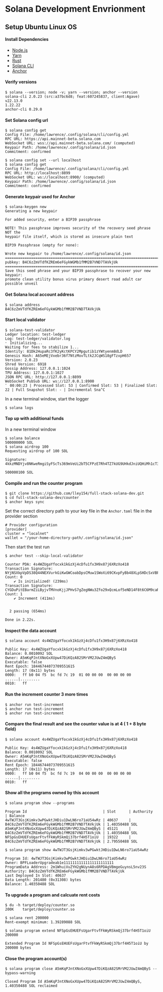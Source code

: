 # Solana Development Envrionment
## Setup Ubuntu Linux OS

#### Install Dependencies
- [Node.js](https://nodejs.org/en/download/)
- [Yarn](https://classic.yarnpkg.com/en/docs/install)
- [Rust](https://www.rust-lang.org/tools/install)
- [Solana CLI](https://github.com/AlmostEfficient/full-stack-solana-dev/blob/main/content/guides/getstarted/setup-local-development.md#3-install-solana-cli)
- [Anchor](https://www.anchor-lang.com/docs/installation)

#### Verify versions
```
$ solana --version; node -v; yarn --version; anchor --version
solana-cli 2.0.23 (src:a37bc6d8; feat:607245837, client:Agave)
v22.13.0
1.22.22
anchor-cli 0.29.0
```

#### Set Solana config url
```
$ solana config get
Config File: /home/lawrence/.config/solana/cli/config.yml
RPC URL: https://api.mainnet-beta.solana.com 
WebSocket URL: wss://api.mainnet-beta.solana.com/ (computed)
Keypair Path: /home/lawrence/.config/solana/id.json 
Commitment: confirmed 

$ solana config set --url localhost
$ solana config get
Config File: /home/lawrence/.config/solana/cli/config.yml
RPC URL: http://localhost:8899 
WebSocket URL: ws://localhost:8900/ (computed)
Keypair Path: /home/lawrence/.config/solana/id.json 
Commitment: confirmed 
```

#### Generate keypair used for Anchor
```
$ solana-keygen new
Generating a new keypair

For added security, enter a BIP39 passphrase

NOTE! This passphrase improves security of the recovery seed phrase NOT the
keypair file itself, which is stored as insecure plain text

BIP39 Passphrase (empty for none): 

Wrote new keypair to /home/lawrence/.config/solana/id.json
===============================================================================
pubkey: B4C6zZmVTdfKZREm6eFGykWGMb1fMM2B7VND7TAVkjUk
===============================================================================
Save this seed phrase and your BIP39 passphrase to recover your new keypair:
promote clean utility bonus virus primary desert road adult car possible unveil
```

#### Get Solana local account address
```
$ solana address
B4C6zZmVTdfKZREm6eFGykWGMb1fMM2B7VND7TAVkjUk
```

#### Start local validator
```
$ solana-test-validator
Ledger location: test-ledger
Log: test-ledger/validator.log
⠂ Initializing...                                                                                                Waiting for fees to stabilize 1...
Identity: 81Dk2HupaRc3fK2yKctKPCY2Mpgutib1zYWtyenm8dLD
Genesis Hash: A65eMEjVxebr36f7NtzMovTLtk2JCqWS18gFTzxpH657
Version: 2.0.23
Shred Version: 6918
Gossip Address: 127.0.0.1:1024
TPU Address: 127.0.0.1:1027
JSON RPC URL: http://127.0.0.1:8899
WebSocket PubSub URL: ws://127.0.0.1:8900
⠁ 00:00:23 | Processed Slot: 53 | Confirmed Slot: 53 | Finalized Slot: 22 | Full Snapshot Slot: - | Incremental Sna^C
```

In a new terminal window, start the logger
```
$ solana logs
```

#### Top up with additional funds
In a new terminal window
```
$ solana balance
500000000 SOL
$ solana airdrop 100
Requesting airdrop of 100 SOL

Signature: 4kkzMNDYjv8NKweRmgiSyFScTs369mVeUi2bT5CFPzE7Rh4TZ7kUG9UHkdJniUQHiMh1cT3kX57XGdJnQnGNQT2S

500000100 SOL
```

#### Compile and run the counter program
```
$ git clone https://github.com/lley154/full-stack-solana-dev.git
$ cd full-stack-solana-dev/counter
$ anchor keys sync
```

Set the correct directory path to your key file in the ```Anchor.toml``` file in the provider section
```
# Provider configuration
[provider]
cluster = "localnet"
wallet = "/your-home-directory-path/.config/solana/id.json"
```

Then start the test run
```
$ anchor test --skip-local-validator

Counter PDA: 4s4WZUgaYfocxk1kGzXj4cDfu1fx3H9x87j6XRzXo418
Transaction Signature: NYjNSXkpVpDS38Q44NEXVurkGiKwGWCoabDpsCMuw1SWoXi69CKvpFyBb48XLpSHDcSxVBPDDSmBgNezT2MMscS
Count: 0
    ✔ Is initialized! (239ms)
Transaction Signature: CYGDuPitEBarmZiLByjvTMVnoKjjJPHvS7gZegNWu3Zfo29xQcmLof5eND14F8t6C6M9caRhLEyQnHMYrqdVQBg
Count: 1
    ✔ Increment (411ms)


  2 passing (654ms)

Done in 2.22s.
```

#### Inspect the data account
```
$ solana account 4s4WZUgaYfocxk1kGzXj4cDfu1fx3H9x87j6XRzXo418

Public Key: 4s4WZUgaYfocxk1kGzXj4cDfu1fx3H9x87j6XRzXo418
Balance: 0.0010092 SOL
Owner: A5mKqPJntXNoGxXUpw47DiKQzA82SMrVM2JUwZ4mQByS
Executable: false
Rent Epoch: 18446744073709551615
Length: 17 (0x11) bytes
0000:   ff b0 04 f5  bc fd 7c 19  01 00 00 00  00 00 00 00   ......|.........
0010:   ff
```

#### Run the increment counter 3 more times
```
$ anchor run test-increment
$ anchor run test-increment
$ anchor run test-increment
```

#### Compare the final result and see the counter value is at 4 ( 1 + 8 byte field)
```
$ solana account 4s4WZUgaYfocxk1kGzXj4cDfu1fx3H9x87j6XRzXo418

Public Key: 4s4WZUgaYfocxk1kGzXj4cDfu1fx3H9x87j6XRzXo418
Balance: 0.0010092 SOL
Owner: A5mKqPJntXNoGxXUpw47DiKQzA82SMrVM2JUwZ4mQByS
Executable: false
Rent Epoch: 18446744073709551615
Length: 17 (0x11) bytes
0000:   ff b0 04 f5  bc fd 7c 19  04 00 00 00  00 00 00 00   ......|.........
0010:   ff  
```

#### Show all the programs owned by this account
```
$ solana program show --programs

Program Id                                   | Slot      | Authority                                    | Balance
4wTWJT3GsjKimkv3wPGwktJHDiu1DwLN6ro71aU54wRz | 40637     | B4C6zZmVTdfKZREm6eFGykWGMb1fMM2B7VND7TAVkjUk | 1.40350488 SOL
A5mKqPJntXNoGxXUpw47DiKQzA82SMrVM2JUwZ4mQByS | 45121     | B4C6zZmVTdfKZREm6eFGykWGMb1fMM2B7VND7TAVkjUk | 1.40350488 SOL
NFSpGsEHUEFsUgarFtvfFkWyRSkmQj37brf4H5T1oiU  | 19322     | B4C6zZmVTdfKZREm6eFGykWGMb1fMM2B7VND7TAVkjUk | 2.79550488 SOL

$ solana program show 4wTWJT3GsjKimkv3wPGwktJHDiu1DwLN6ro71aU54wRz

Program Id: 4wTWJT3GsjKimkv3wPGwktJHDiu1DwLN6ro71aU54wRz
Owner: BPFLoaderUpgradeab1e11111111111111111111111
ProgramData Address: 2m1WhuiVuZYH2gNUynA8s6RPDAgVBmgeGuynsL5nv23S
Authority: B4C6zZmVTdfKZREm6eFGykWGMb1fMM2B7VND7TAVkjUk
Last Deployed In Slot: 40637
Data Length: 201480 (0x31308) bytes
Balance: 1.40350488 SOL
```

#### To upgrade a program and calcuate rent costs
```
$ du -h target/deploy/counter.so 
200K	target/deploy/counter.so

$ solana rent 200000
Rent-exempt minimum: 1.39289088 SOL

$ solana program extend NFSpGsEHUEFsUgarFtvfFkWyRSkmQj37brf4H5T1oiU 200000

Extended Program Id NFSpGsEHUEFsUgarFtvfFkWyRSkmQj37brf4H5T1oiU by 200000 bytes
```

#### Close the program account(s)
```
$ solana program close A5mKqPJntXNoGxXUpw47DiKQzA82SMrVM2JUwZ4mQByS --bypass-warning 

Closed Program Id A5mKqPJntXNoGxXUpw47DiKQzA82SMrVM2JUwZ4mQByS, 1.40350488 SOL reclaimed
```











